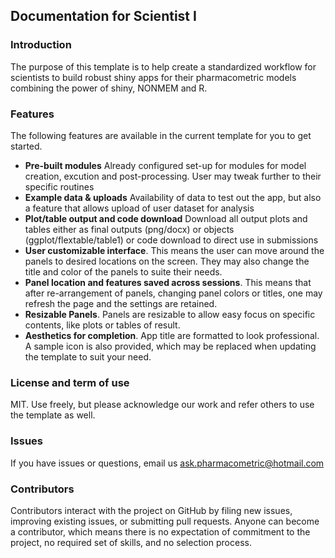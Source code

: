 ## Documentation for Scientist I

### Introduction

The purpose of this template is to help create a standardized workflow for scientists to build robust shiny apps for their pharmacometric models combining the power of shiny, NONMEM and R. 

### Features

The following features are available in the current template for you to get started.

 - __Pre-built modules__ Already configured set-up for modules for model creation, excution and post-processing. User may tweak further to their specific routines
 - __Example data & uploads__ Availability of data to test out the app, but also a feature that allows upload of user dataset for analysis
 - __Plot/table output and code download__ Download all output plots and tables either as final outputs (png/docx) or objects (ggplot/flextable/table1) or code download to direct use in submissions
 - __User customizable interface__. This means the user can move around the panels to desired locations on the screen. They may also change the title and color of the panels to suite their needs. 
 - __Panel location and features saved across sessions__. This means that after re-arrangement of panels, changing panel colors or titles, one may refresh the page and the settings are retained.
 - __Resizable Panels__. Panels are resizable to allow easy focus on specific contents, like plots or tables of result.
 - __Aesthetics for completion__. App title are formatted to look professional. A sample icon is also provided, which may be replaced when updating the template to suit your need.
 

### License and term of use

MIT. Use freely, but please acknowledge our work and refer others to use the template as well.


### Issues

If you have issues or questions, email us ask.pharmacometric@hotmail.com


### Contributors

Contributors interact with the project on GitHub by filing new issues, improving existing issues, or submitting pull requests. Anyone can become a contributor, which means there is no expectation of commitment to the project, no required set of skills, and no selection process.


 



